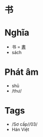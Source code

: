 # 书

# Nghĩa
* 书 = [書](書.md)
* sách

# Phát âm
* shū
*  /thư/

# Tags
* /Sơ cấp//03/
*  Hán Việt

<script>window.HANZI_FIELD='书';</script>

